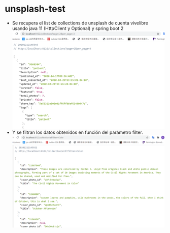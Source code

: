 # unsplash-test
- Se recupera el list de collections de unsplash de cuenta vivelibre usando java 11 (HttpClient y Optional) y spring boot 2 
![collections:](https://github.com/Nereitay/unsplash-test/blob/master/imagen/collections.png)
- Y se filtran los datos obtenidos en función del parámetro filter.
![Filter:](https://github.com/Nereitay/unsplash-test/blob/master/imagen/collectionFilter.png)
